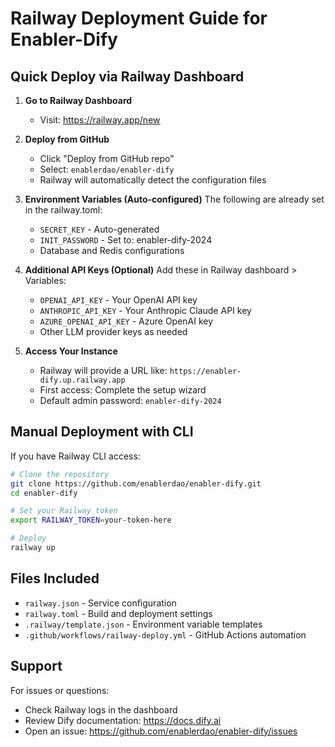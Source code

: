 # Railway Deployment Guide for Enabler-Dify

## Quick Deploy via Railway Dashboard

1. **Go to Railway Dashboard**
   - Visit: https://railway.app/new

2. **Deploy from GitHub**
   - Click "Deploy from GitHub repo"
   - Select: `enablerdao/enabler-dify`
   - Railway will automatically detect the configuration files

3. **Environment Variables (Auto-configured)**
   The following are already set in the railway.toml:
   - `SECRET_KEY` - Auto-generated
   - `INIT_PASSWORD` - Set to: enabler-dify-2024
   - Database and Redis configurations

4. **Additional API Keys (Optional)**
   Add these in Railway dashboard > Variables:
   - `OPENAI_API_KEY` - Your OpenAI API key
   - `ANTHROPIC_API_KEY` - Your Anthropic Claude API key
   - `AZURE_OPENAI_API_KEY` - Azure OpenAI key
   - Other LLM provider keys as needed

5. **Access Your Instance**
   - Railway will provide a URL like: `https://enabler-dify.up.railway.app`
   - First access: Complete the setup wizard
   - Default admin password: `enabler-dify-2024`

## Manual Deployment with CLI

If you have Railway CLI access:

```bash
# Clone the repository
git clone https://github.com/enablerdao/enabler-dify.git
cd enabler-dify

# Set your Railway token
export RAILWAY_TOKEN=your-token-here

# Deploy
railway up
```

## Files Included

- `railway.json` - Service configuration
- `railway.toml` - Build and deployment settings
- `.railway/template.json` - Environment variable templates
- `.github/workflows/railway-deploy.yml` - GitHub Actions automation

## Support

For issues or questions:
- Check Railway logs in the dashboard
- Review Dify documentation: https://docs.dify.ai
- Open an issue: https://github.com/enablerdao/enabler-dify/issues